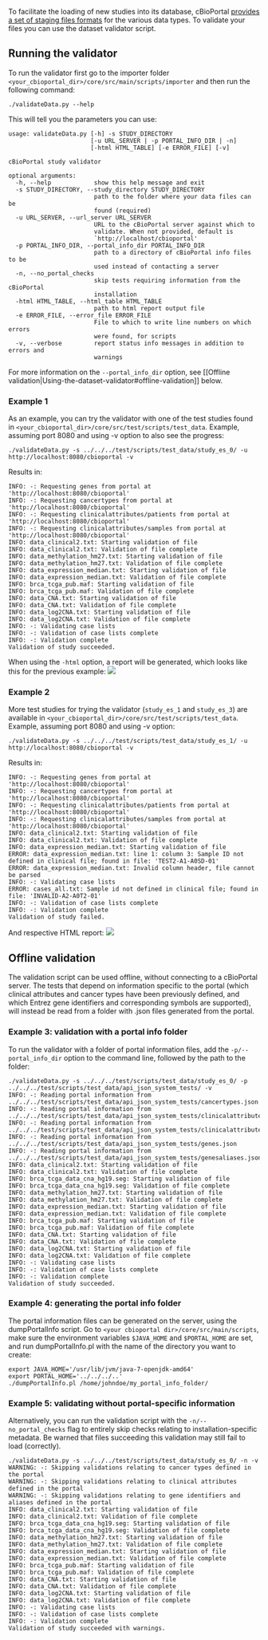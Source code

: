 To facilitate the loading of new studies into its database, cBioPortal [provides a set of staging files formats](https://github.com/thehyve/cbioportal/wiki/File-Formats) for the various data types. To validate your files you can use the dataset validator script. 

## Running the validator

To run the validator first go to the importer folder
`<your_cbioportal_dir>/core/src/main/scripts/importer` 
and then run the following command:
```console
./validateData.py --help
```
This will tell you the parameters you can use: 
```console
usage: validateData.py [-h] -s STUDY_DIRECTORY
                       [-u URL_SERVER | -p PORTAL_INFO_DIR | -n]
                       [-html HTML_TABLE] [-e ERROR_FILE] [-v]

cBioPortal study validator

optional arguments:
  -h, --help            show this help message and exit
  -s STUDY_DIRECTORY, --study_directory STUDY_DIRECTORY
                        path to the folder where your data files can be
                        found (required)
  -u URL_SERVER, --url_server URL_SERVER
                        URL to the cBioPortal server against which to
                        validate. When not provided, default is
                        `http://localhost/cbioportal'
  -p PORTAL_INFO_DIR, --portal_info_dir PORTAL_INFO_DIR
                        path to a directory of cBioPortal info files to be
                        used instead of contacting a server
  -n, --no_portal_checks
                        skip tests requiring information from the cBioPortal
                        installation
  -html HTML_TABLE, --html_table HTML_TABLE
                        path to html report output file
  -e ERROR_FILE, --error_file ERROR_FILE
                        File to which to write line numbers on which errors
                        were found, for scripts
  -v, --verbose         report status info messages in addition to errors and
                        warnings
```

For more information on the `--portal_info_dir` option, see [[Offline validation|Using-the-dataset-validator#offline-validation]] below.

### Example 1
As an example, you can try the validator with one of the test studies found in  `<your_cbioportal_dir>/core/src/test/scripts/test_data`. Example, assuming port 8080 and using -v option to also see the progress:
```console
./validateData.py -s ../../../test/scripts/test_data/study_es_0/ -u http://localhost:8080/cbioportal -v
```
Results in:
```console
INFO: -: Requesting genes from portal at 'http://localhost:8080/cbioportal'
INFO: -: Requesting cancertypes from portal at 'http://localhost:8080/cbioportal'
INFO: -: Requesting clinicalattributes/patients from portal at 'http://localhost:8080/cbioportal'
INFO: -: Requesting clinicalattributes/samples from portal at 'http://localhost:8080/cbioportal'
INFO: data_clinical2.txt: Starting validation of file
INFO: data_clinical2.txt: Validation of file complete
INFO: data_methylation_hm27.txt: Starting validation of file
INFO: data_methylation_hm27.txt: Validation of file complete
INFO: data_expression_median.txt: Starting validation of file
INFO: data_expression_median.txt: Validation of file complete
INFO: brca_tcga_pub.maf: Starting validation of file
INFO: brca_tcga_pub.maf: Validation of file complete
INFO: data_CNA.txt: Starting validation of file
INFO: data_CNA.txt: Validation of file complete
INFO: data_log2CNA.txt: Starting validation of file
INFO: data_log2CNA.txt: Validation of file complete
INFO: -: Validating case lists
INFO: -: Validation of case lists complete
INFO: -: Validation complete
Validation of study succeeded.
```

When using the `-html` option, a report will be generated, which looks like this for the previous example:
![](https://raw.githubusercontent.com/thehyve/cbioportal/validator_and_loading_improvements/core/src/main/resources/validator/docs/report.png)

### Example 2
More test studies for trying the validator (`study_es_1` and `study_es_3`) are available in  `<your_cbioportal_dir>/core/src/test/scripts/test_data`. Example, assuming port 8080 and using -v option:
```console
./validateData.py -s ../../../test/scripts/test_data/study_es_1/ -u http://localhost:8080/cbioportal -v
```
Results in:
```console
INFO: -: Requesting genes from portal at 'http://localhost:8080/cbioportal'
INFO: -: Requesting cancertypes from portal at 'http://localhost:8080/cbioportal'
INFO: -: Requesting clinicalattributes/patients from portal at 'http://localhost:8080/cbioportal'
INFO: -: Requesting clinicalattributes/samples from portal at 'http://localhost:8080/cbioportal'
INFO: data_clinical2.txt: Starting validation of file
INFO: data_clinical2.txt: Validation of file complete
INFO: data_expression_median.txt: Starting validation of file
ERROR: data_expression_median.txt: line 1: column 3: Sample ID not defined in clinical file; found in file: 'TEST2-A1-A0SD-01'
ERROR: data_expression_median.txt: Invalid column header, file cannot be parsed
INFO: -: Validating case lists
ERROR: cases_all.txt: Sample id not defined in clinical file; found in file: 'INVALID-A2-A0T2-01'
INFO: -: Validation of case lists complete
INFO: -: Validation complete
Validation of study failed.
```
And respective HTML report:
![](https://raw.githubusercontent.com/thehyve/cbioportal/validator_and_loading_improvements/core/src/main/resources/validator/docs/report1.png)

## Offline validation ##
The validation script can be used offline, without connecting to a cBioPortal server. The tests that depend on information specific to the portal (which clinical attributes and cancer types have been previously defined, and which Entrez gene identifiers and corresponding symbols are supported), will instead be read from a folder with .json files generated from the portal.

### Example 3: validation with a portal info folder ###
To run the validator with a folder of portal information files, add the `-p/--portal_info_dir` option to the command line, followed by the path to the folder:
```console
./validateData.py -s ../../../test/scripts/test_data/study_es_0/ -p ../../../test/scripts/test_data/api_json_system_tests/ -v
INFO: -: Reading portal information from ../../../test/scripts/test_data/api_json_system_tests/cancertypes.json
INFO: -: Reading portal information from ../../../test/scripts/test_data/api_json_system_tests/clinicalattributes_patients.json
INFO: -: Reading portal information from ../../../test/scripts/test_data/api_json_system_tests/clinicalattributes_samples.json
INFO: -: Reading portal information from ../../../test/scripts/test_data/api_json_system_tests/genes.json
INFO: -: Reading portal information from ../../../test/scripts/test_data/api_json_system_tests/genesaliases.json
INFO: data_clinical2.txt: Starting validation of file
INFO: data_clinical2.txt: Validation of file complete
INFO: brca_tcga_data_cna_hg19.seg: Starting validation of file
INFO: brca_tcga_data_cna_hg19.seg: Validation of file complete
INFO: data_methylation_hm27.txt: Starting validation of file
INFO: data_methylation_hm27.txt: Validation of file complete
INFO: data_expression_median.txt: Starting validation of file
INFO: data_expression_median.txt: Validation of file complete
INFO: brca_tcga_pub.maf: Starting validation of file
INFO: brca_tcga_pub.maf: Validation of file complete
INFO: data_CNA.txt: Starting validation of file
INFO: data_CNA.txt: Validation of file complete
INFO: data_log2CNA.txt: Starting validation of file
INFO: data_log2CNA.txt: Validation of file complete
INFO: -: Validating case lists
INFO: -: Validation of case lists complete
INFO: -: Validation complete
Validation of study succeeded.
```

### Example 4: generating the portal info folder ###
The portal information files can be generated on the server, using the dumpPortalInfo script. Go to `<your cbioportal dir>/core/src/main/scripts`, make sure the environment variables `$JAVA_HOME` and `$PORTAL_HOME` are set, and run dumpPortalInfo.pl with the name of the directory you want to create:
```console
export JAVA_HOME='/usr/lib/jvm/java-7-openjdk-amd64'
export PORTAL_HOME='../../../..'
./dumpPortalInfo.pl /home/johndoe/my_portal_info_folder/
```

### Example 5: validating without portal-specific information ###
Alternatively, you can run the validation script with the `-n/--no_portal_checks` flag to entirely skip checks relating to installation-specific metadata. Be warned that files succeeding this validation may still fail to load (correctly).

```console
./validateData.py -s ../../../test/scripts/test_data/study_es_0/ -n -v 
WARNING: -: Skipping validations relating to cancer types defined in the portal
WARNING: -: Skipping validations relating to clinical attributes defined in the portal
WARNING: -: Skipping validations relating to gene identifiers and aliases defined in the portal
INFO: data_clinical2.txt: Starting validation of file
INFO: data_clinical2.txt: Validation of file complete
INFO: brca_tcga_data_cna_hg19.seg: Starting validation of file
INFO: brca_tcga_data_cna_hg19.seg: Validation of file complete
INFO: data_methylation_hm27.txt: Starting validation of file
INFO: data_methylation_hm27.txt: Validation of file complete
INFO: data_expression_median.txt: Starting validation of file
INFO: data_expression_median.txt: Validation of file complete
INFO: brca_tcga_pub.maf: Starting validation of file
INFO: brca_tcga_pub.maf: Validation of file complete
INFO: data_CNA.txt: Starting validation of file
INFO: data_CNA.txt: Validation of file complete
INFO: data_log2CNA.txt: Starting validation of file
INFO: data_log2CNA.txt: Validation of file complete
INFO: -: Validating case lists
INFO: -: Validation of case lists complete
INFO: -: Validation complete
Validation of study succeeded with warnings.
```